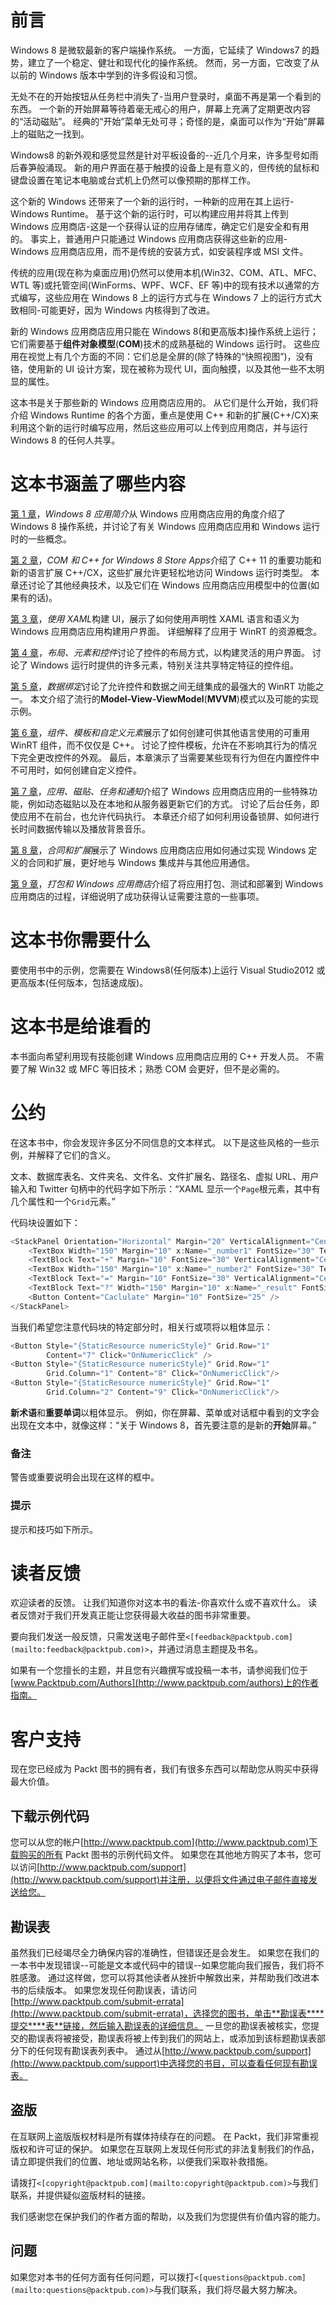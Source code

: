 # 前言

Windows 8 是微软最新的客户端操作系统。 一方面，它延续了 Windows7 的趋势，建立了一个稳定、健壮和现代化的操作系统。 然而，另一方面，它改变了从以前的 Windows 版本中学到的许多假设和习惯。

无处不在的开始按钮从任务栏中消失了-当用户登录时，桌面不再是第一个看到的东西。 一个新的开始屏幕等待着毫无戒心的用户，屏幕上充满了定期更改内容的“活动磁贴”。 经典的“开始”菜单无处可寻；奇怪的是，桌面可以作为“开始”屏幕上的磁贴之一找到。

Windows8 的新外观和感觉显然是针对平板设备的--近几个月来，许多型号如雨后春笋般涌现。 新的用户界面在基于触摸的设备上是有意义的，但传统的鼠标和键盘设置在笔记本电脑或台式机上仍然可以像预期的那样工作。

这个新的 Windows 还带来了一个新的运行时，一种新的应用在其上运行-Windows Runtime。 基于这个新的运行时，可以构建应用并将其上传到 Windows 应用商店-这是一个获得认证的应用存储库，确定它们是安全和有用的。 事实上，普通用户只能通过 Windows 应用商店获得这些新的应用-Windows 应用商店应用，而不是传统的安装方式，如安装程序或 MSI 文件。

传统的应用(现在称为桌面应用)仍然可以使用本机(Win32、COM、ATL、MFC、WTL 等)或托管空间(WinForms、WPF、WCF、EF 等)中的现有技术以通常的方式编写，这些应用在 Windows 8 上的运行方式与在 Windows 7 上的运行方式大致相同-可能更好，因为 Windows 内核得到了改进。

新的 Windows 应用商店应用只能在 Windows 8(和更高版本)操作系统上运行；它们需要基于**组件对象模型**(**COM**)技术的成熟基础的 Windows 运行时。 这些应用在视觉上有几个方面的不同：它们总是全屏的(除了特殊的“快照视图”)，没有铬，使用新的 UI 设计方案，现在被称为现代 UI，面向触摸，以及其他一些不太明显的属性。

这本书是关于那些新的 Windows 应用商店应用的。 从它们是什么开始，我们将介绍 Windows Runtime 的各个方面，重点是使用 C++ 和新的扩展(C++/CX)来利用这个新的运行时编写应用，然后这些应用可以上传到应用商店，并与运行 Windows 8 的任何人共享。

# 这本书涵盖了哪些内容

[第 1 章](01.html "Chapter 1. Introduction to Windows 8 Apps")，*Windows 8 应用简介*从 Windows 应用商店应用的角度介绍了 Windows 8 操作系统，并讨论了有关 Windows 应用商店应用和 Windows 运行时的一些概念。

[第 2 章](02.html "Chapter 2. COM and C++ for Windows 8 Store Apps")，*COM 和 C++ for Windows 8 Store Apps*介绍了 C++ 11 的重要功能和新的语言扩展 C++/CX，这些扩展允许更轻松地访问 Windows 运行时类型。 本章还讨论了其他经典技术，以及它们在 Windows 应用商店应用模型中的位置(如果有的话)。

[第 3 章](03.html "Chapter 3. Building UI with XAML")，*使用 XAML*构建 UI，展示了如何使用声明性 XAML 语言和语义为 Windows 应用商店应用构建用户界面。 详细解释了应用于 WinRT 的资源概念。

[第 4 章](04.html "Chapter 4. Layout, Elements, and Controls")，*布局、元素和控件*讨论了控件的布局方式，以构建灵活的用户界面。 讨论了 Windows 运行时提供的许多元素，特别关注共享特定特征的控件组。

[第 5 章](05.html "Chapter 5. Data Binding")，*数据绑定*讨论了允许控件和数据之间无缝集成的最强大的 WinRT 功能之一。 本文介绍了流行的**Model-View-ViewModel**(**MVVM**)模式以及可能的实现示例。

[第 6 章](06.html "Chapter 6. Components, Templates, and Custom Elements")，*组件、模板和自定义元素*展示了如何创建可供其他语言使用的可重用 WinRT 组件，而不仅仅是 C++。 讨论了控件模板，允许在不影响其行为的情况下完全更改控件的外观。 最后，本章演示了当需要某些现有行为但在内置控件中不可用时，如何创建自定义控件。

[第 7 章](07.html "Chapter 7. Applications, Tiles, Tasks, and Notifications")，*应用、磁贴、任务和通知*介绍了 Windows 应用商店应用的一些特殊功能，例如动态磁贴以及在本地和从服务器更新它们的方式。 讨论了后台任务，即使应用不在前台，也允许代码执行。 本章还介绍了如何利用设备锁屏、如何进行长时间数据传输以及播放背景音乐。

[第 8 章](08.html "Chapter 8. Contracts and Extensions")，*合同和扩展*展示了 Windows 应用商店应用如何通过实现 Windows 定义的合同和扩展，更好地与 Windows 集成并与其他应用通信。

[第 9 章](09.html "Chapter 9. Packaging and the Windows Store")，*打包和 Windows 应用商店*介绍了将应用打包、测试和部署到 Windows 应用商店的过程，详细说明了成功获得认证需要注意的一些事项。

# 这本书你需要什么

要使用书中的示例，您需要在 Windows8(任何版本)上运行 Visual Studio2012 或更高版本(任何版本，包括速成版)。

# 这本书是给谁看的

本书面向希望利用现有技能创建 Windows 应用商店应用的 C++ 开发人员。 不需要了解 Win32 或 MFC 等旧技术；熟悉 COM 会更好，但不是必需的。

# 公约

在这本书中，你会发现许多区分不同信息的文本样式。 以下是这些风格的一些示例，并解释了它们的含义。

文本、数据库表名、文件夹名、文件名、文件扩展名、路径名、虚拟 URL、用户输入和 Twitter 句柄中的代码字如下所示：“XAML 显示一个`Page`根元素，其中有几个属性和一个`Grid`元素。”

代码块设置如下：

```cpp
<StackPanel Orientation="Horizontal" Margin="20" VerticalAlignment="Center">
    <TextBox Width="150" Margin="10" x:Name="_number1" FontSize="30" Text="0" TextAlignment="Right"/>
    <TextBlock Text="+" Margin="10" FontSize="30" VerticalAlignment="Center"/>
    <TextBox Width="150" Margin="10" x:Name="_number2" FontSize="30" Text="0" TextAlignment="Right"/>
    <TextBlock Text="=" Margin="10" FontSize="30" VerticalAlignment="Center"/>
    <TextBlock Text="?" Width="150" Margin="10" x:Name="_result" FontSize="30" VerticalAlignment="Center"/>
    <Button Content="Caclulate" Margin="10" FontSize="25" />
</StackPanel>
```

当我们希望您注意代码块的特定部分时，相关行或项将以粗体显示：

```cpp
<Button Style="{StaticResource numericStyle}" Grid.Row="1" 
        Content="7" Click="OnNumericClick" />
<Button Style="{StaticResource numericStyle}" Grid.Row="1" 
        Grid.Column="1" Content="8" Click="OnNumericClick"/>
<Button Style="{StaticResource numericStyle}" Grid.Row="1" 
        Grid.Column="2" Content="9" Click="OnNumericClick"/>
```

**新术语**和**重要单词**以粗体显示。 例如，你在屏幕、菜单或对话框中看到的文字会出现在文本中，就像这样：“关于 Windows 8，首先要注意的是新的**开始**屏幕。”

### 备注

警告或重要说明会出现在这样的框中。

### 提示

提示和技巧如下所示。

# 读者反馈

欢迎读者的反馈。 让我们知道你对这本书的看法-你喜欢什么或不喜欢什么。 读者反馈对于我们开发真正能让您获得最大收益的图书非常重要。

要向我们发送一般反馈，只需发送电子邮件至`<[feedback@packtpub.com](mailto:feedback@packtpub.com)>`，并通过消息主题提及书名。

如果有一个您擅长的主题，并且您有兴趣撰写或投稿一本书，请参阅我们位于[www.Packtpub.com/Authors](http://www.packtpub.com/authors)上的作者指南。

# 客户支持

现在您已经成为 Packt 图书的拥有者，我们有很多东西可以帮助您从购买中获得最大价值。

## 下载示例代码

您可以从您的帐户[http://www.packtpub.com](http://www.packtpub.com)下载购买的所有 Packt 图书的示例代码文件。 如果您在其他地方购买了本书，您可以访问[http://www.packtpub.com/support](http://www.packtpub.com/support)并注册，以便将文件通过电子邮件直接发送给您。

## 勘误表

虽然我们已经竭尽全力确保内容的准确性，但错误还是会发生。 如果您在我们的一本书中发现错误--可能是文本或代码中的错误--如果您能向我们报告，我们将不胜感激。 通过这样做，您可以将其他读者从挫折中解救出来，并帮助我们改进本书的后续版本。 如果您发现任何勘误表，请访问[http://www.packtpub.com/submit-errata](http://www.packtpub.com/submit-errata)，选择您的图书，单击**勘误表****提交****表**链接，然后输入勘误表的详细信息。 一旦您的勘误表被核实，您提交的勘误表将被接受，勘误表将被上传到我们的网站上，或添加到该标题勘误表部分下的任何现有勘误表列表中。 通过从[http://www.packtpub.com/support](http://www.packtpub.com/support)中选择您的书目，可以查看任何现有勘误表。

## 盗版

在互联网上盗版版权材料是所有媒体持续存在的问题。 在 Packt，我们非常重视版权和许可证的保护。 如果您在互联网上发现任何形式的非法复制我们的作品，请立即提供我们的位置、地址或网站名称，以便我们采取补救措施。

请拨打`<[copyright@packtpub.com](mailto:copyright@packtpub.com)>`与我们联系，并提供疑似盗版材料的链接。

我们感谢您在保护我们的作者方面的帮助，以及我们为您提供有价值内容的能力。

## 问题

如果您对本书的任何方面有任何问题，可以拨打`<[questions@packtpub.com](mailto:questions@packtpub.com)>`与我们联系，我们将尽最大努力解决。